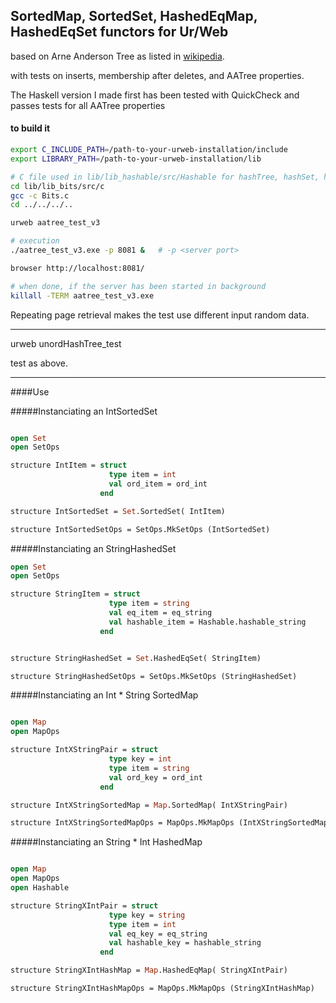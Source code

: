 ## SortedMap, SortedSet, HashedEqMap, HashedEqSet functors for Ur/Web

based on Arne Anderson Tree as listed in [wikipedia](https://en.wikipedia.org/wiki/AA_tree).

with tests on inserts, membership after deletes, and AATree properties.

The Haskell version I made first
has been tested with QuickCheck and passes tests for all AATree properties

#### to build it 

```bash
export C_INCLUDE_PATH=/path-to-your-urweb-installation/include
export LIBRARY_PATH=/path-to-your-urweb-installation/lib

# C file used in lib/lib_hashable/src/Hashable for hashTree, hashSet, hashMap
cd lib/lib_bits/src/c
gcc -c Bits.c
cd ../../../..

urweb aatree_test_v3

# execution
./aatree_test_v3.exe -p 8081 &   # -p <server port>

browser http://localhost:8081/

# when done, if the server has been started in background
killall -TERM aatree_test_v3.exe
```

Repeating page retrieval makes the test use different input random data.

--------------------

urweb unordHashTree_test

test as above.

---------------------

####Use

#####Instanciating an IntSortedSet

```ocaml

open Set
open SetOps

structure IntItem = struct
                      type item = int
                      val ord_item = ord_int
                    end

structure IntSortedSet = Set.SortedSet( IntItem)

structure IntSortedSetOps = SetOps.MkSetOps (IntSortedSet)
```

#####Instanciating an StringHashedSet


```ocaml
open Set
open SetOps

structure StringItem = struct
                      type item = string
                      val eq_item = eq_string
                      val hashable_item = Hashable.hashable_string
                    end


structure StringHashedSet = Set.HashedEqSet( StringItem)

structure StringHashedSetOps = SetOps.MkSetOps (StringHashedSet)
```

#####Instanciating an Int * String SortedMap

```ocaml

open Map
open MapOps

structure IntXStringPair = struct
                      type key = int
                      type item = string
                      val ord_key = ord_int
                    end

structure IntXStringSortedMap = Map.SortedMap( IntXStringPair)

structure IntXStringSortedMapOps = MapOps.MkMapOps (IntXStringSortedMap)
```

#####Instanciating an String * Int HashedMap

```ocaml

open Map
open MapOps
open Hashable

structure StringXIntPair = struct
                      type key = string
                      type item = int
                      val eq_key = eq_string
                      val hashable_key = hashable_string
                    end

structure StringXIntHashMap = Map.HashedEqMap( StringXIntPair)

structure StringXIntHashMapOps = MapOps.MkMapOps (StringXIntHashMap)
```
